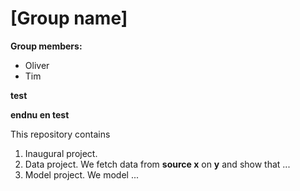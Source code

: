 # \[Group name\]

**Group members:**
- Oliver
- Tim 

**test**

**endnu en test** 

This repository contains  
1. Inaugural project. 
2. Data project. We fetch data from **source x** on **y** and show that ...
3. Model project. We model ...
